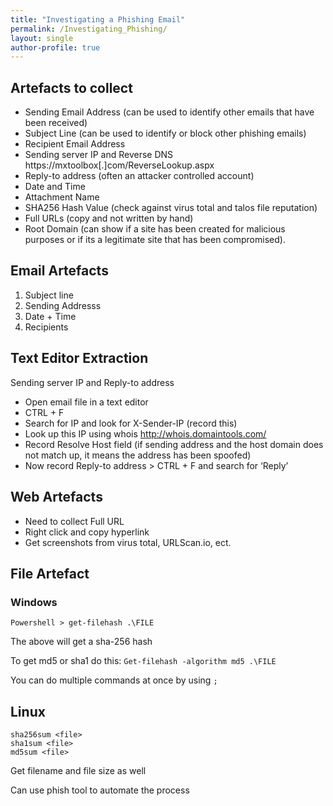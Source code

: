 ```yaml
---
title: "Investigating a Phishing Email"
permalink: /Investigating_Phishing/
layout: single
author-profile: true
---
```


## Artefacts to collect
- Sending Email Address (can be used to identify other emails that have been received)
- Subject Line (can be used to identify or block other phishing emails)
- Recipient Email Address 
- Sending server IP and Reverse DNS https://mxtoolbox[.]com/ReverseLookup.aspx
- Reply-to address (often an attacker controlled account)
- Date and Time
- Attachment Name
- SHA256 Hash Value (check against virus total and talos file reputation)
- Full URLs (copy and not written by hand) 
- Root Domain (can show if a site has been created for malicious purposes or if its a legitimate site that has been compromised).

## Email Artefacts
1. Subject line
2. Sending Addresss
3. Date + Time
4. Recipients

## Text Editor Extraction 

Sending server IP and Reply-to address

- Open email file in a text editor
- CTRL + F
- Search for IP and look for X-Sender-IP (record this)
- Look up this IP using whois http://whois.domaintools.com/
- Record Resolve Host field (if sending address and the host domain does not match up, it means the address has been spoofed)
- Now record Reply-to address > CTRL + F and search for ‘Reply’

## Web Artefacts
- Need to collect Full URL
- Right click and copy hyperlink
- Get screenshots from virus total, URLScan.io, ect.

## File Artefact
### Windows
`Powershell > get-filehash .\FILE`

The above will get a sha-256 hash

To get md5 or sha1 do this:
`Get-filehash -algorithm md5 .\FILE`

You can do multiple commands at once by using `;`

## Linux
```
sha256sum <file>
sha1sum <file>
md5sum <file>
```
Get filename and file size as well

Can use phish tool to automate the process

